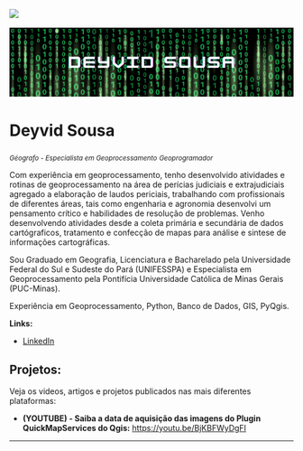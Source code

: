 [![](https://img.shields.io/badge/python-3.7+-blue.svg)](https://www.python.org/downloads/release/python-365/)

<p align="center">
  <img src="banner_.png" >
</p>

# Deyvid Sousa
<sub>*Géografo - Especialista em Geoprocessamento*</sub>
<sub>*Geoprogramador*</sub>


Com experiência em geoprocessamento, tenho desenvolvido atividades e rotinas de geoprocessamento na área de perícias judiciais e extrajudiciais agregado a elaboração de laudos periciais, trabalhando com profissionais de diferentes áreas, tais como engenharia e agronomia desenvolvi um pensamento crítico e habilidades de resolução de problemas.
Venho desenvolvendo atividades desde a coleta primária e secundária de dados cartógraficos, tratamento e confecção de mapas para análise e sintese de informações cartográficas.

Sou Graduado em Geografia, Licenciatura e Bacharelado pela Universidade Federal do Sul e Sudeste do Pará (UNIFESSPA) e Especialista em Geoprocessamento pela Pontifícia Universidade Católica de Minas Gerais (PUC-Minas).

Experiência em Geoprocessamento, Python, Banco de Dados, GIS, PyQgis.

**Links:**
* [LinkedIn](https://www.linkedin.com/in/deyvid-sousa-782301114/)

## Projetos:
Veja os videos, artigos e projetos publicados nas mais diferentes plataformas:

* **(YOUTUBE) - Saiba a data de aquisição das imagens do Plugin QuickMapServices do Qgis:** https://youtu.be/BjKBFWyDgFI


---




